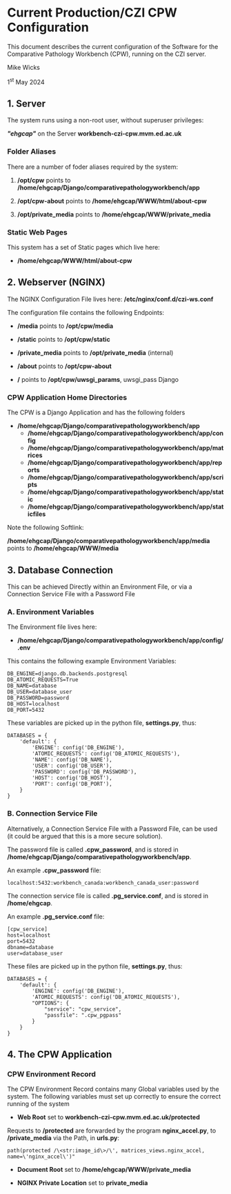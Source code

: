 #	Current Production/CZI CPW Configuration	#

This document describes the current configuration of the Software for the Comparative Pathology Workbench (CPW), running on the CZI server.

Mike Wicks

1<sup>st</sup> May 2024

## 1. Server ##

The system runs using a non-root user, without superuser privileges:

***"ehgcap"*** on the Server **workbench-czi-cpw.mvm.ed.ac.uk**


### Folder Aliases ###

There are a number of foder aliases required by the system:

1. **/opt/cpw** points to **/home/ehgcap/Django/comparativepathologyworkbench/app**

2. **/opt/cpw-about** points to **/home/ehgcap/WWW/html/about-cpw**

3. **/opt/private_media** points to **/home/ehgcap/WWW/private_media**


### Static Web Pages ###

This system has a set of Static pages which live here:

- **/home/ehgcap/WWW/html/about-cpw**

## 2. Webserver (NGINX) ##

The NGINX Configuration File lives here: **/etc/nginx/conf.d/czi-ws.conf**

The configuration file contains the following Endpoints:

- **/media** points to **/opt/cpw/media**

- **/static** points to **/opt/cpw/static**

- **/private_media** points to **/opt/private_media** (internal)

- **/about** points to **/opt/cpw-about**

- **/** points to **/opt/cpw/uwsgi_params**, uwsgi_pass Django

### CPW Application Home Directories ###

The CPW is a Django Application and has the following folders

- **/home/ehgcap/Django/comparativepathologyworkbench/app**
	- **/home/ehgcap/Django/comparativepathologyworkbench/app/config**
	- **/home/ehgcap/Django/comparativepathologyworkbench/app/matrices**
	- **/home/ehgcap/Django/comparativepathologyworkbench/app/reports**
	- **/home/ehgcap/Django/comparativepathologyworkbench/app/scripts**
	- **/home/ehgcap/Django/comparativepathologyworkbench/app/static**
	- **/home/ehgcap/Django/comparativepathologyworkbench/app/staticfiles**

Note the following Softlink:

**/home/ehgcap/Django/comparativepathologyworkbench/app/media** points to **/home/ehgcap/WWW/media**

## 3. Database Connection ##

This can be achieved Directly within an Environment File, or via a Connection Service File with a Password File

### A. Environment Variables ###

The Environment file lives here:

- **/home/ehgcap/Django/comparativepathologyworkbench/app/config/.env**

This contains the following example Environment Variables:

	DB_ENGINE=django.db.backends.postgresql
	DB_ATOMIC_REQUESTS=True
	DB_NAME=database
	DB_USER=database_user
	DB_PASSWORD=password
	DB_HOST=localhost
	DB_PORT=5432

These variables are picked up in the python file, **settings.py**, thus:

	DATABASES = {
		'default': {
			'ENGINE': config('DB_ENGINE'),
			'ATOMIC_REQUESTS': config('DB_ATOMIC_REQUESTS'),
			'NAME': config('DB_NAME'),
			'USER': config('DB_USER'),
			'PASSWORD': config('DB_PASSWORD'),
			'HOST': config('DB_HOST'),
			'PORT': config('DB_PORT'),
		}
	}


### B. Connection Service File ###

Alternatively, a Connection Service File with a Password File, can be used (it could be argued that this is a more secure solution).

The password file is called **.cpw_password**, and is stored in **/home/ehgcap/Django/comparativepathologyworkbench/app**.

An example **.cpw_password** file:

	localhost:5432:workbench_canada:workbench_canada_user:password

The connection service file is called **.pg_service.conf**, and is stored in **/home/ehgcap**.

An example **.pg_service.conf** file:

	[cpw_service]
	host=localhost
	port=5432
	dbname=database
	user=database_user

These files are picked up in the python file, **settings.py**, thus:

	DATABASES = {
		'default': {
			'ENGINE': config('DB_ENGINE'),
			'ATOMIC_REQUESTS': config('DB_ATOMIC_REQUESTS'),
			"OPTIONS": {
				"service": "cpw_service",
				"passfile": ".cpw_pgpass"
			}
		}
	}


## 4. The CPW Application ##

### CPW Environment Record ###

The CPW Environment Record contains many Global variables used by the system.  The following variables must set up correctly to ensure the correct running of the system

- **Web Root** set to **workbench-czi-cpw.mvm.ed.ac.uk/protected**

Requests to **/protected** are forwarded by the program **nginx_accel.py**, to **/private_media** via the Path, in **urls.py**:

	path(protected /\<str:image_id\>/\', matrices_views.nginx_accel, name=\'nginx_accel\')"

- **Document Root** set to **/home/ehgcap/WWW/private_media**

- **NGINX Private Location** set to **private_media**


